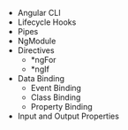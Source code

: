 * Angular CLI
* Lifecycle Hooks
* Pipes
* NgModule
* Directives
  * *ngFor
  * *ngIf
* Data Binding
  * Event Binding
  * Class Binding
  * Property Binding
* Input and Output Properties

